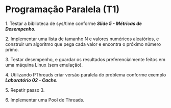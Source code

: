 # Programação Paralela (T1)



1\. Testar a biblioteca de sys/time conforme ***Slide 5 - Métricas de Desempenho.***

2\. Implementar uma lista de tamanho N e valores numéricos aleatórios, e construir um algoritmo que pega cada valor e encontra o próximo número primo.

3\. Testar desempenho, e guardar os resultados preferencialmente feitos em uma máquina Linux (sem emulação).

4\. Utilizando PThreads criar versão paralela do problema conforme exemplo ***Laboratório 02 - Cache.***

5\. Repetir passo 3.

6\. Implementar uma Pool de Threads.

